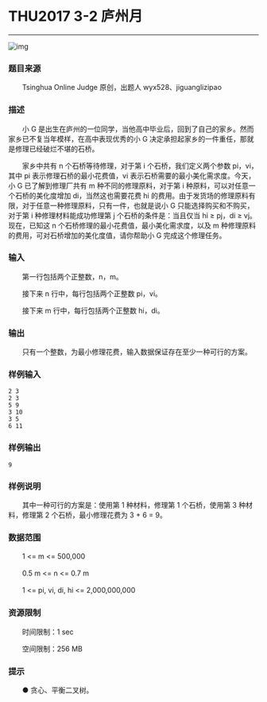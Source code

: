 # THU2017 3-2 庐州月

------

![img](https://dsa.cs.tsinghua.edu.cn/oj/attachment/2a8b/2a8b158f2e5af03c31fe775a622a736725bb4c6d.png)

### **题目来源**

　　Tsinghua Online Judge 原创，出题人 wyx528、jiguanglizipao

### **描述**

　　小 G 是出生在庐州的一位同学，当他高中毕业后，回到了自己的家乡。然而家乡已不复当年模样，在高中表现优秀的小 G 决定承担起家乡的一件重任，那就是修理已经破烂不堪的石桥。

　　家乡中共有 n 个石桥等待修理，对于第 i 个石桥，我们定义两个参数 pi，vi，其中 pi 表示修理石桥的最小花费值，vi 表示石桥需要的最小美化需求度。今天，小 G 已了解到修理厂共有 m 种不同的修理原料，对于第 i 种原料，可以对任意一个石桥的美化度增加 di，当然这也需要花费 hi 的费用。由于发货场的修理原料有限，对于任意一种修理原料，只有一件，也就是说小 G 只能选择购买和不购买，对于第 i 种修理材料能成功修理第 j 个石桥的条件是：当且仅当 hi ≥ pj，di ≥ vj。现在，已知这 n 个石桥修理的最小花费值，最小美化需求度，以及 m 种修理原料的费用，可对石桥增加的美化度值，请你帮助小 G 完成这个修理任务。

### **输入**

　　第一行包括两个正整数，n，m。

　　接下来 n 行中，每行包括两个正整数 pi，vi。

　　接下来 m 行中，每行包括两个正整数 hi，di。

### **输出**

　　只有一个整数，为最小修理花费，输入数据保证存在至少一种可行的方案。

### **样例输入**

```
2 3
2 3
5 9
3 10
3 5
6 11
```

### **样例输出**

```
9
```

### **样例说明**

　　其中一种可行的方案是：使用第 1 种材料，修理第 1 个石桥，使用第 3 种材料，修理第 2 个石桥，最小修理花费为 3 + 6 = 9。

### **数据范围**

　　1 <= m <= 500,000

　　0.5 m <= n <= 0.7 m

　　1 <= pi, vi, di, hi <= 2,000,000,000

### **资源限制**

　　时间限制：1 sec

　　空间限制：256 MB

### **提示**

　　● 贪心、平衡二叉树。